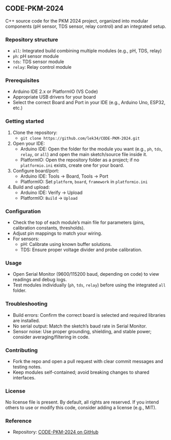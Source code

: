 ## CODE-PKM-2024

C++ source code for the PKM 2024 project, organized into modular components (pH sensor, TDS sensor, relay control) and an integrated setup.

### Repository structure
- `all`: Integrated build combining multiple modules (e.g., pH, TDS, relay)
- `ph`: pH sensor module
- `tds`: TDS sensor module
- `relay`: Relay control module

### Prerequisites
- Arduino IDE 2.x or PlatformIO (VS Code)
- Appropriate USB drivers for your board
- Select the correct Board and Port in your IDE (e.g., Arduino Uno, ESP32, etc.)

### Getting started
1. Clone the repository:
   - `git clone https://github.com/lek34/CODE-PKM-2024.git`
2. Open your IDE:
   - Arduino IDE: Open the folder for the module you want (e.g., `ph`, `tds`, `relay`, or `all`) and open the main sketch/source file inside it.
   - PlatformIO: Open the repository folder as a project; if no `platformio.ini` exists, create one for your board.
3. Configure board/port:
   - Arduino IDE: Tools → Board, Tools → Port
   - PlatformIO: Set `platform`, `board`, `framework` in `platformio.ini`
4. Build and upload:
   - Arduino IDE: Verify → Upload
   - PlatformIO: `Build` → `Upload`

### Configuration
- Check the top of each module’s main file for parameters (pins, calibration constants, thresholds).
- Adjust pin mappings to match your wiring.
- For sensors:
  - pH: Calibrate using known buffer solutions.
  - TDS: Ensure proper voltage divider and probe calibration.

### Usage
- Open Serial Monitor (9600/115200 baud, depending on code) to view readings and debug logs.
- Test modules individually (`ph`, `tds`, `relay`) before using the integrated `all` folder.

### Troubleshooting
- Build errors: Confirm the correct board is selected and required libraries are installed.
- No serial output: Match the sketch’s baud rate in Serial Monitor.
- Sensor noise: Use proper grounding, shielding, and stable power; consider averaging/filtering in code.

### Contributing
- Fork the repo and open a pull request with clear commit messages and testing notes.
- Keep modules self-contained; avoid breaking changes to shared interfaces.

### License
No license file is present. By default, all rights are reserved. If you intend others to use or modify this code, consider adding a license (e.g., MIT).

### Reference
- Repository: [CODE-PKM-2024 on GitHub](https://github.com/lek34/CODE-PKM-2024.git)
